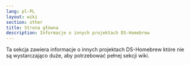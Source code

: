 ```yaml
---
lang: pl-PL
layout: wiki
section: other
title: Strona główna
description: Informacje o innych projektach DS-Homebrew
---
```


Ta sekcja zawiera informacje o innych projektach DS-Homebrew które nie są wystarczająco duże, aby potrzebować pełnej sekcji wiki.
